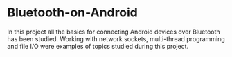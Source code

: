 # Bluetooth-on-Android
In this project all the basics for connecting Android devices over Bluetooth has been studied. Working with network sockets, multi-thread programming and file I/O were examples of topics studied during this project. 

